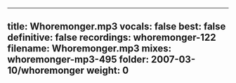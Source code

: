 
---
title: Whoremonger.mp3
vocals: false
best: false
definitive: false
recordings: whoremonger-122
filename: Whoremonger.mp3
mixes: whoremonger-mp3-495
folder: 2007-03-10/whoremonger
weight: 0
---
